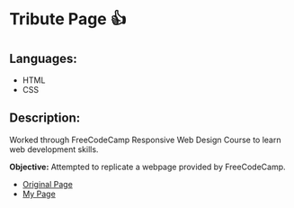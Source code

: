 # Tribute Page :+1: 

## Languages: 
- HTML
- CSS

## Description: 
Worked through FreeCodeCamp Responsive Web Design Course to learn web development skills. 


**Objective:** Attempted to replicate a webpage provided by FreeCodeCamp. 
- [Original Page](https://codepen.io/freeCodeCamp/full/zNqgVx)
- [My Page](https://kortneyfield.github.io/TributePage/)
